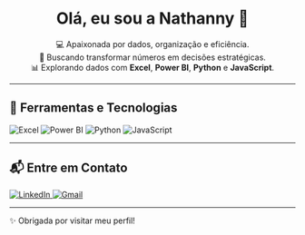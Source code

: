 <h1 align="center">Olá, eu sou a Nathanny 👋</h1>

<p align="center">
  💻 Apaixonada por dados, organização e eficiência.<br>
  🎯 Buscando transformar números em decisões estratégicas.<br>
  📊 Explorando dados com <strong>Excel</strong>, <strong>Power BI</strong>, <strong>Python</strong> e <strong>JavaScript</strong>.
</p>

---

## 🚀 Ferramentas e Tecnologias

<p align="left">
  <img src="https://img.shields.io/badge/Excel-217346?style=for-the-badge&logo=microsoft-excel&logoColor=white" alt="Excel"/>
  <img src="https://img.shields.io/badge/Power_BI-F2C811?style=for-the-badge&logo=power-bi&logoColor=black" alt="Power BI"/>
  <img src="https://img.shields.io/badge/Python-3776AB?style=for-the-badge&logo=python&logoColor=white" alt="Python"/>
  <img src="https://img.shields.io/badge/JavaScript-F7DF1E?style=for-the-badge&logo=javascript&logoColor=black" alt="JavaScript"/>
</p>

---

## 📬 Entre em Contato

<p align="left">
  <a href="https://www.linkedin.com/in/nathannysoares/" target="_blank">
    <img src="https://img.shields.io/badge/LinkedIn-0A66C2?style=for-the-badge&logo=linkedin&logoColor=white" alt="LinkedIn"/>
  </a>
  <a href="mailto:nathanny.soares@gmail.com">
    <img src="https://img.shields.io/badge/Gmail-D14836?style=for-the-badge&logo=gmail&logoColor=white" alt="Gmail"/>
  </a>
</p>

---

✨ Obrigada por visitar meu perfil!
